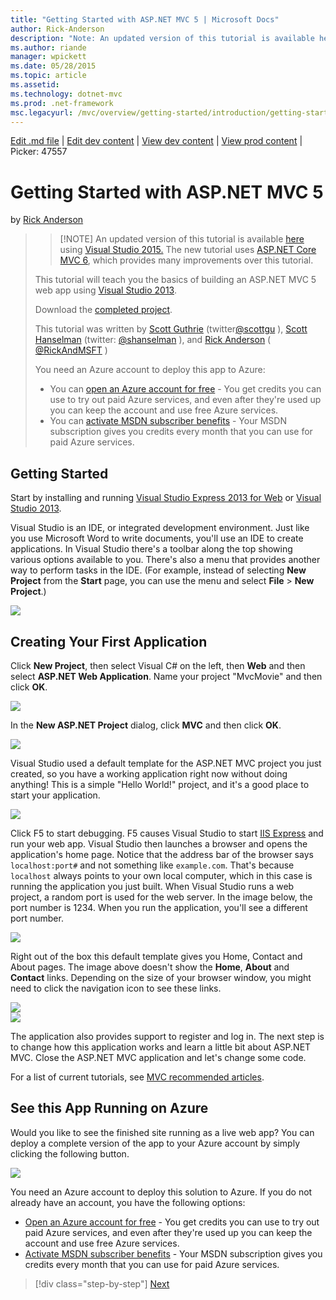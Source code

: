 ```yaml
---
title: "Getting Started with ASP.NET MVC 5 | Microsoft Docs"
author: Rick-Anderson
description: "Note: An updated version of this tutorial is available here using Visual Studio 2015. The new tutorial uses ASP.NET Core MVC 6 , which provides many improvem..."
ms.author: riande
manager: wpickett
ms.date: 05/28/2015
ms.topic: article
ms.assetid: 
ms.technology: dotnet-mvc
ms.prod: .net-framework
msc.legacyurl: /mvc/overview/getting-started/introduction/getting-started
---
```

[Edit .md file](C:\Projects\msc\dev\Msc.Www\Web.ASP\App_Data\github\mvc\overview\getting-started\introduction\getting-started.md) | [Edit dev content](http://www.aspdev.net/umbraco#/content/content/edit/47546) | [View dev content](http://docs.aspdev.net/tutorials/mvc/overview/getting-started/introduction/getting-started.html) | [View prod content](http://www.asp.net/mvc/overview/getting-started/introduction/getting-started) | Picker: 47557

Getting Started with ASP.NET MVC 5
====================
by [Rick Anderson](https://github.com/Rick-Anderson)

> > [!NOTE] An updated version of this tutorial is available [here](https://docs.microsoft.com/en-us/aspnet/core/tutorials/first-mvc-app/start-mvc) using [Visual Studio 2015.](https://www.visualstudio.com/en-us/products/vs-2015-product-editions.aspx) The new tutorial uses [ASP.NET Core MVC 6](https://docs.microsoft.com/en-us/aspnet/core/mvc/), which provides many improvements over this tutorial.
> 
> 
> This tutorial will teach you the basics of building an ASP.NET MVC 5 web app using [Visual Studio 2013](https://www.microsoft.com/visualstudio/eng/2013-downloads).
> 
> Download the [completed project](https://github.com/Rick-Anderson/MvcMovie5).
> 
> This tutorial was written by [Scott Guthrie](https://weblogs.asp.net/scottgu/) (twitter[@scottgu](https://twitter.com/scottgu) ), [Scott Hanselman](http://www.hanselman.com/blog/) (twitter: [@shanselman](https://twitter.com/shanselman) ), and [Rick Anderson](https://twitter.com/RickAndMSFT) ( [@RickAndMSFT](https://twitter.com/#!/RickAndMSFT) )
> 
> You need an Azure account to deploy this app to Azure:
> 
> - You can [open an Azure account for free](https://azure.microsoft.com/en-us/pricing/free-trial/?WT.mc_id=A443DD604) - You get credits you can use to try out paid Azure services, and even after they're used up you can keep the account and use free Azure services.
> - You can [activate MSDN subscriber benefits](https://azure.microsoft.com/en-us/pricing/member-offers/msdn-benefits-details/?WT.mc_id=A443DD604) - Your MSDN subscription gives you credits every month that you can use for paid Azure services.


## Getting Started

Start by installing and running [Visual Studio Express 2013 for Web](https://www.microsoft.com/visualstudio/eng/2013-downloads#d-2013-express) or [Visual Studio 2013](https://www.microsoft.com/visualstudio/eng/2013-downloads).

Visual Studio is an IDE, or integrated development environment. Just like you use Microsoft Word to write documents, you'll use an IDE to create applications. In Visual Studio there's a toolbar along the top showing various options available to you. There's also a menu that provides another way to perform tasks in the IDE. (For example, instead of selecting **New Project** from the **Start** page, you can use the menu and select **File** &gt; **New Project**.)

   
![](getting-started/_static/image1.png)  
 

## Creating Your First Application

Click **New Project**, then select Visual C# on the left, then **Web** and then select **ASP.NET Web Application**. Name your project "MvcMovie" and then click **OK**.

![](getting-started/_static/image2.png)

In the **New ASP.NET Project** dialog, click **MVC** and then click **OK**.

![](getting-started/_static/image3.png)

Visual Studio used a default template for the ASP.NET MVC project you just created, so you have a working application right now without doing anything! This is a simple "Hello World!" project, and it's a good place to start your application.

![](getting-started/_static/image4.png)

Click F5 to start debugging. F5 causes Visual Studio to start [IIS Express](https://www.iis.net/learn/extensions/introduction-to-iis-express/iis-express-overview) and run your web app. Visual Studio then launches a browser and opens the application's home page. Notice that the address bar of the browser says `localhost:port#` and not something like `example.com`. That's because `localhost` always points to your own local computer, which in this case is running the application you just built. When Visual Studio runs a web project, a random port is used for the web server. In the image below, the port number is 1234. When you run the application, you'll see a different port number.

![](getting-started/_static/image5.png)

Right out of the box this default template gives you Home, Contact and About pages. The image above doesn't show the **Home**, **About** and **Contact** links. Depending on the size of your browser window, you might need to click the navigation icon to see these links.

![](getting-started/_static/image6.png)  
![](getting-started/_static/image7.png) 

The application also provides support to register and log in. The next step is to change how this application works and learn a little bit about ASP.NET MVC. Close the ASP.NET MVC application and let's change some code.

For a list of current tutorials, see [MVC recommended articles](../mvc-learning-sequence.md).

## See this App Running on Azure

Would you like to see the finished site running as a live web app? You can deploy a complete version of the app to your Azure account by simply clicking the following button.

[![](https://azuredeploy.net/deploybutton.png)](https://azuredeploy.net/?repository=https://github.com/Rick-Anderson/MvcMovie5&amp;WT.mc_id=deploy_azure_aspnet)

You need an Azure account to deploy this solution to Azure. If you do not already have an account, you have the following options:

- [Open an Azure account for free](https://azure.microsoft.com/en-us/pricing/free-trial/?WT.mc_id=A443DD604) - You get credits you can use to try out paid Azure services, and even after they're used up you can keep the account and use free Azure services.
- [Activate MSDN subscriber benefits](https://azure.microsoft.com/en-us/pricing/member-offers/msdn-benefits-details/?WT.mc_id=A443DD604) - Your MSDN subscription gives you credits every month that you can use for paid Azure services.

>[!div class="step-by-step"] [Next](adding-a-controller.md)